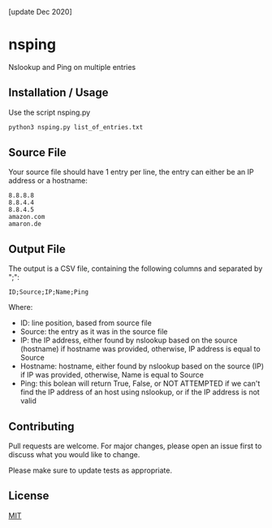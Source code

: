 [update Dec 2020]

# nsping
Nslookup and Ping on multiple entries

## Installation / Usage
Use the script nsping.py

```bash
python3 nsping.py list_of_entries.txt
```
## Source File
Your source file should have 1 entry per line, the entry can either be an IP address or a hostname:

```text
8.8.8.8
8.8.4.4
8.8.4.5
amazon.com
amaron.de
```
## Output File
The output is a CSV file, containing the following columns and separated by ";":
```csv
ID;Source;IP;Name;Ping
```
Where:
- ID: line position, based from source file
- Source: the entry as it was in the source file
- IP: the IP address, either found by nslookup based on the source (hostname) if hostname was provided, otherwise, IP address is equal to Source
- Hostname: hostname, either found by nslookup based on the source (IP) if IP was provided, otherwise, Name is equal to Source
- Ping: this bolean will return True, False, or NOT ATTEMPTED if we can't find the IP address of an host using nslookup, or if the IP address is not valid
## Contributing
Pull requests are welcome. For major changes, please open an issue first to discuss what you would like to change.

Please make sure to update tests as appropriate.

## License
[MIT](https://choosealicense.com/licenses/mit/)

